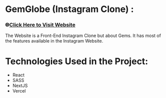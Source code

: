 # GemGlobe (Instagram Clone) :

### 🌐[Click Here to Visit Website](https://gemglobe.vercel.app/)

The Website is a Front-End Instagram Clone but about Gems.
It has most of the features available in the Instagram Website.

# Technologies Used in the Project:

- React
- SASS
- NextJS
- Vercel

